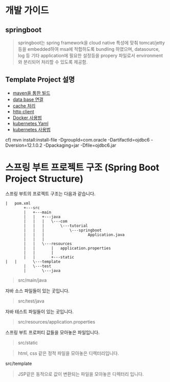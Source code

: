 # 개발 가이드

## springboot
> springboot는 spring framework을 cloud native 특성에 맞춰 tomcat/jetty 등을 embedded하여
> msa에 적합하도록 bundling 하였으며, datasource, log 등 기타 application에 필요한 설정등을
> propery 파일로서 environment와 분리되어 처리할 수 있도록 제공함.

## Template Project 설명

- [maven을 통한 빌드](doc/maven.md)
- [data base 연결](doc/jdbc.md)
- [cache 처리](doc/cache.md)
- [http client](doc/http.md)
- [Docker 사용법](doc/docker.md)
- [kubernetes Yaml](doc/yaml.md)
- [kubernetes 사용법](doc/kubectl.md)


cf) mvn install:install-file -DgroupId=com.oracle -DartifactId=ojdbc6 -Dversion=12.1.0.2 -Dpackaging=jar -Dfile=ojdbc6.jar


# 스프링 부트 프로젝트 구조 (Spring Boot Project Structure) 

스프링 부트의 프로젝트 구조는 다음과 같습니다.
```
|   pom.xml
        +---src
        |   +---main
        |   |   +---java
        |   |   |   \---com
        |   |   |       \---tutorial
        |   |   |           \---springboot
        |   |   |                   Application.java
        |   |   |
        |   |   \---resources
        |   |       |   application.properties
        |   |       |
        |   |       +---static
|   |       \---template
        |   \---test
        |       \---java
```

> src/main/java

 자바 소스 파일들이 있는 곳입니다.

> src/test/java 

 자바 테스트 파일들이 있는 곳입니다.

> src/resources/application.properties

 스프링 부트 프로퍼티 값들을 모아놓은 파일입니다.

> src/static 

> html, css 같은 정적 파일을 모아놓은 디렉터리입니다.

 src/template

> JSP같은 동적으로 값이 변환되는 파일을 모아놓은 디렉터리 입니다.

